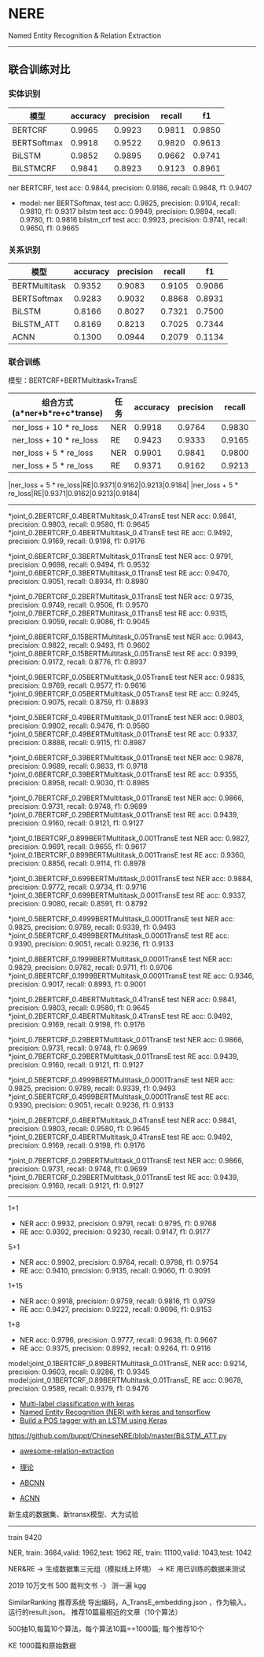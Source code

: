 # NERE
Named Entity Recognition &amp; Relation Extraction

---
## 联合训练对比 

### 实体识别
|模型|accuracy|precision|recall|f1|
|---|---|---|---|---|
|BERTCRF|0.9965|0.9923|0.9811|0.9850|
|BERTSoftmax|0.9918|0.9522|0.9820|0.9613|
|BiLSTM|0.9852|0.9895|0.9662|0.9741|
|BiLSTMCRF|0.9841|0.8923|0.9123|0.8961|

ner BERTCRF, test acc: 0.9844, precision: 0.9186, recall: 0.9848, f1: 0.9407
* model: ner BERTSoftmax, test acc: 0.9825, precision: 0.9104, recall: 0.9810, f1: 0.9317
bilstm test acc: 0.9949, precision: 0.9894, recall: 0.9780, f1: 0.9816
bilstm_crf test acc: 0.9923, precision: 0.9741, recall: 0.9650, f1: 0.9665



### 关系识别
|模型|accuracy|precision|recall|f1|
|---|---|---|---|---|
|BERTMultitask|0.9352|0.9083|0.9105|0.9086|
|BERTSoftmax|0.9283|0.9032|0.8868|0.8931|
|BiLSTM|0.8166|0.8027|0.7321|0.7500|
|BiLSTM_ATT|0.8169|0.8213|0.7025|0.7344|
|ACNN|0.1300|0.0944|0.2079|0.1134|


### 联合训练 
模型：BERTCRF+BERTMultitask+TransE

|组合方式(a\*ner+b\*re+c*transe)|任务|accuracy|precision|recall|f1|
|---|---|---|---|---|---|
|ner_loss + 10 * re_loss|NER|0.9918|0.9764|0.9830|0.9768|
|ner_loss + 10 * re_loss|RE|0.9423|0.9333|0.9165|0.9226|
|ner_loss + 5 * re_loss|NER|0.9901|0.9841|0.9800|0.9797|
|ner_loss + 5 * re_loss|RE|0.9371|0.9162|0.9213|0.9184|

|ner_loss + 5 * re_loss|RE|0.9371|0.9162|0.9213|0.9184|
|ner_loss + 5 * re_loss|RE|0.9371|0.9162|0.9213|0.9184|

---
*joint_0.2BERTCRF_0.4BERTMultitask_0.4TransE test NER acc: 0.9841, precision: 0.9803, recall: 0.9580, f1: 0.9645              
*joint_0.2BERTCRF_0.4BERTMultitask_0.4TransE test RE acc: 0.9492, precision: 0.9169, recall: 0.9198, f1: 0.9176 



 *joint_0.6BERTCRF_0.3BERTMultitask_0.1TransE test NER acc: 0.9791, precision: 0.9698, recall: 0.9494, f1: 0.9532    
 *joint_0.6BERTCRF_0.3BERTMultitask_0.1TransE test RE acc: 0.9470, precision: 0.9051, recall: 0.8934, f1: 0.8980 

 *joint_0.7BERTCRF_0.2BERTMultitask_0.1TransE test NER acc: 0.9735, precision: 0.9749, recall: 0.9506, f1: 0.9570
 *joint_0.7BERTCRF_0.2BERTMultitask_0.1TransE test RE acc: 0.9315, precision: 0.9059, recall: 0.9086, f1: 0.9045

 *joint_0.8BERTCRF_0.15BERTMultitask_0.05TransE test NER acc: 0.9843, precision: 0.9822, recall: 0.9493, f1: 0.9602  
 *joint_0.8BERTCRF_0.15BERTMultitask_0.05TransE test RE acc: 0.9399, precision: 0.9172, recall: 0.8776, f1: 0.8937 


*joint_0.9BERTCRF_0.05BERTMultitask_0.05TransE test NER acc: 0.9835, precision: 0.9769, recall: 0.9577, f1: 0.9616 
*joint_0.9BERTCRF_0.05BERTMultitask_0.05TransE test RE acc: 0.9245, precision: 0.9075, recall: 0.8759, f1: 0.8893 


*joint_0.5BERTCRF_0.49BERTMultitask_0.01TransE test NER acc: 0.9803, precision: 0.9802, recall: 0.9476, f1: 0.9580
*joint_0.5BERTCRF_0.49BERTMultitask_0.01TransE test RE acc: 0.9337, precision: 0.8888, recall: 0.9115, f1: 0.8987 

*joint_0.6BERTCRF_0.39BERTMultitask_0.01TransE test NER acc: 0.9878, precision: 0.9689, recall: 0.9833, f1: 0.9718  
*joint_0.6BERTCRF_0.39BERTMultitask_0.01TransE test RE acc: 0.9355, precision: 0.8958, recall: 0.9030, f1: 0.8985  


*joint_0.7BERTCRF_0.29BERTMultitask_0.01TransE test NER acc: 0.9866, precision: 0.9731, recall: 0.9748, f1: 0.9699                     
*joint_0.7BERTCRF_0.29BERTMultitask_0.01TransE test RE acc: 0.9439, precision: 0.9160, recall: 0.9121, f1: 0.9127  


*joint_0.1BERTCRF_0.899BERTMultitask_0.001TransE test NER acc: 0.9827, precision: 0.9691, recall: 0.9655, f1: 0.9617  
*joint_0.1BERTCRF_0.899BERTMultitask_0.001TransE test RE acc: 0.9360, precision: 0.8856, recall: 0.9114, f1: 0.8978  

*joint_0.3BERTCRF_0.699BERTMultitask_0.001TransE test NER acc: 0.9884, precision: 0.9772, recall: 0.9734, f1: 0.9716                   
*joint_0.3BERTCRF_0.699BERTMultitask_0.001TransE test RE acc: 0.9337, precision: 0.9080, recall: 0.8591, f1: 0.8792 

*joint_0.5BERTCRF_0.4999BERTMultitask_0.0001TransE test NER acc: 0.9825, precision: 0.9789, recall: 0.9339, f1: 0.9493  
*joint_0.5BERTCRF_0.4999BERTMultitask_0.0001TransE test RE acc: 0.9390, precision: 0.9051, recall: 0.9236, f1: 0.9133   

*joint_0.8BERTCRF_0.1999BERTMultitask_0.0001TransE test NER acc: 0.9829, precision: 0.9782, recall: 0.9711, f1: 0.9706 
*joint_0.8BERTCRF_0.1999BERTMultitask_0.0001TransE test RE acc: 0.9346, precision: 0.9017, recall: 0.8993, f1: 0.9001 

 *joint_0.2BERTCRF_0.4BERTMultitask_0.4TransE test NER acc: 0.9841, precision: 0.9803, recall: 0.9580, f1: 0.9645  
 *joint_0.2BERTCRF_0.4BERTMultitask_0.4TransE test RE acc: 0.9492, precision: 0.9169, recall: 0.9198, f1: 0.9176 

*joint_0.7BERTCRF_0.29BERTMultitask_0.01TransE test NER acc: 0.9866, precision: 0.9731, recall: 0.9748, f1: 0.9699  
*joint_0.7BERTCRF_0.29BERTMultitask_0.01TransE test RE acc: 0.9439, precision: 0.9160, recall: 0.9121, f1: 0.9127 

*joint_0.5BERTCRF_0.4999BERTMultitask_0.0001TransE test NER acc: 0.9825, precision: 0.9789, recall: 0.9339, f1: 0.9493 
*joint_0.5BERTCRF_0.4999BERTMultitask_0.0001TransE test RE acc: 0.9390, precision: 0.9051, recall: 0.9236, f1: 0.9133

*joint_0.2BERTCRF_0.4BERTMultitask_0.4TransE test NER acc: 0.9841, precision: 0.9803, recall: 0.9580, f1: 0.9645  
*joint_0.2BERTCRF_0.4BERTMultitask_0.4TransE test RE acc: 0.9492, precision: 0.9169, recall: 0.9198, f1: 0.9176  

*joint_0.7BERTCRF_0.29BERTMultitask_0.01TransE test NER acc: 0.9866, precision: 0.9731, recall: 0.9748, f1: 0.9699 
*joint_0.7BERTCRF_0.29BERTMultitask_0.01TransE test RE acc: 0.9439, precision: 0.9160, recall: 0.9121, f1: 0.9127   





---


1+1
* NER acc: 0.9932, precision: 0.9791, recall: 0.9795, f1: 0.9768
* RE acc: 0.9392, precision: 0.9230, recall: 0.9147, f1: 0.9177

5+1
* NER acc: 0.9902, precision: 0.9764, recall: 0.9798, f1: 0.9754
* RE acc: 0.9410, precision: 0.9135, recall: 0.9060, f1: 0.9091

1+15
* NER acc: 0.9918, precision: 0.9759, recall: 0.9816, f1: 0.9759
* RE acc: 0.9427, precision: 0.9222, recall: 0.9096, f1: 0.9153

1+8
* NER acc: 0.9796, precision: 0.9777, recall: 0.9638, f1: 0.9667
* RE acc: 0.9375, precision: 0.8992, recall: 0.9264, f1: 0.9116

 model:joint_0.1BERTCRF_0.89BERTMultitask_0.01TransE, NER acc: 0.9214, precision: 0.9603, recall: 0.9286, f1: 0.9345
 model:joint_0.1BERTCRF_0.89BERTMultitask_0.01TransE,  RE acc: 0.9678, precision: 0.9589, recall: 0.9379, f1: 0.9476




- [Multi-label classification with keras](https://www.kaggle.com/roccoli/multi-label-classification-with-keras)
- [Named Entity Recognition (NER) with keras and tensorflow](https://towardsdatascience.com/named-entity-recognition-ner-meeting-industrys-requirement-by-applying-state-of-the-art-deep-698d2b3b4ede)
- [Build a POS tagger with an LSTM using Keras](https://nlpforhackers.io/lstm-pos-tagger-keras/)



https://github.com/buppt/ChineseNRE/blob/master/BiLSTM_ATT.py

- [awesome-relation-extraction](https://github.com/roomylee/awesome-relation-extraction)

- [理论](http://nlpprogress.com/english/relationship_extraction.html)


- [ABCNN](https://github.com/lsrock1/abcnn_pytorch/blob/master/abcnn.py)

- [ACNN](https://github.com/lawlietAi/pytorch-acnn-model)

新生成的数据集、新transx模型、大为试验



---




train 9420 


NER, train: 3684,valid: 1962,test: 1962
RE, train: 11100,valid: 1043,test: 1042



NER&RE -> 生成数据集三元组（模拟线上环境） -> KE 
用已训练的数据来测试 

2019 10万文书
500 裁判文书 -》 测一遍 kgg

SimilarRanking 推荐系统
导出编码，A_TransE_embedding.json ，作为输入，运行的result.json。
推荐10篇最相近的文章（10个算法）

500抽10,每篇10个算法，每个算法10篇==1000篇; 每个推荐10个

KE 1000篇和原始数据 

